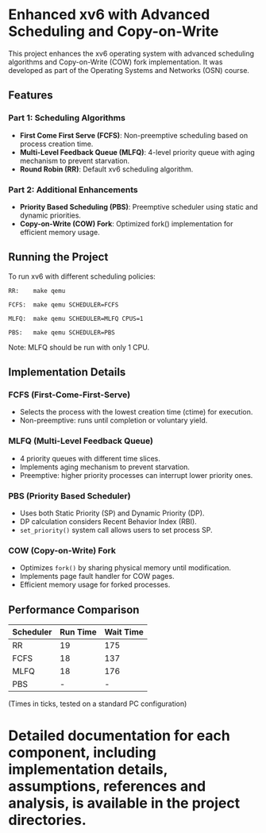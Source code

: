 # Enhanced xv6 with Advanced Scheduling and Copy-on-Write

This project enhances the xv6 operating system with advanced scheduling algorithms and Copy-on-Write (COW) fork implementation. It was developed as part of the Operating Systems and Networks (OSN) course.

## Features

### Part 1: Scheduling Algorithms

- **First Come First Serve (FCFS)**: Non-preemptive scheduling based on process creation time.
- **Multi-Level Feedback Queue (MLFQ)**: 4-level priority queue with aging mechanism to prevent starvation.
- **Round Robin (RR)**: Default xv6 scheduling algorithm.

### Part 2: Additional Enhancements

- **Priority Based Scheduling (PBS)**: Preemptive scheduler using static and dynamic priorities.
- **Copy-on-Write (COW) Fork**: Optimized fork() implementation for efficient memory usage.

## Running the Project

To run xv6 with different scheduling policies:

    RR:    make qemu

    FCFS:  make qemu SCHEDULER=FCFS

    MLFQ:  make qemu SCHEDULER=MLFQ CPUS=1

    PBS:   make qemu SCHEDULER=PBS

Note: MLFQ should be run with only 1 CPU.

## Implementation Details

### FCFS (First-Come-First-Serve)

- Selects the process with the lowest creation time (ctime) for execution.
- Non-preemptive: runs until completion or voluntary yield.

### MLFQ (Multi-Level Feedback Queue)

- 4 priority queues with different time slices.
- Implements aging mechanism to prevent starvation.
- Preemptive: higher priority processes can interrupt lower priority ones.

### PBS (Priority Based Scheduler)

- Uses both Static Priority (SP) and Dynamic Priority (DP).
- DP calculation considers Recent Behavior Index (RBI).
- `set_priority()` system call allows users to set process SP.

### COW (Copy-on-Write) Fork

- Optimizes `fork()` by sharing physical memory until modification.
- Implements page fault handler for COW pages.
- Efficient memory usage for forked processes.

## Performance Comparison

| Scheduler | Run Time | Wait Time |
|-----------|----------|-----------|
| RR        | 19       | 175       |
| FCFS      | 18       | 137       |
| MLFQ      | 18       | 176       |
| PBS       | -        | -         |

(Times in ticks, tested on a standard PC configuration)



# Detailed documentation for each component, including implementation details, assumptions, references and analysis, is available in the project directories.
